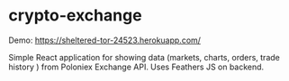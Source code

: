 # crypto-exchange
Demo: https://sheltered-tor-24523.herokuapp.com/

Simple React application for showing data (markets, charts, orders, trade history ) from Poloniex Exchange API.
Uses Feathers JS on backend.  
